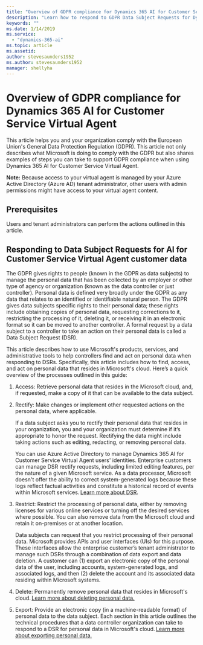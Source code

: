 ```yaml
---
title: "Overview of GDPR compliance for Dynamics 365 AI for Customer Service Virtual Agent"
description: "Learn how to respond​ to GDPR Data Subject Requests for Dynamics 365 AI for Customer Service Virtual Agent."
keywords: ""
ms.date: 1/14/2019
ms.service:
  - "dynamics-365-ai"
ms.topic: article
ms.assetid: 
author: stevesaunders1952
ms.author: stevesaunders1952
manager: shellyha
---
```


# Overview of GDPR compliance for Dynamics 365 AI for Customer Service Virtual Agent

This article helps you and your organization comply with the European Union's General Data Protection Regulation (GDPR). This article not only describes what Microsoft is doing to comply with the GDPR but also shares examples of steps you can take to support GDPR compliance when using Dynamics 365 AI for Customer Service Virtual Agent.

   **Note:**   Because access to your virtual agent is managed by your Azure Active Directory (Azure AD) tenant administrator, other users with admin permissions might have access to your virtual agent content.

## Prerequisites

Users and tenant administrators can perform the actions outlined in this article.

## Responding to Data Subject Requests for AI for Customer Service Virtual Agent customer data

The GDPR gives rights to people (known in the GDPR as data subjects) to manage the personal data that has been collected by an employer or other type of agency or organization (known as the data controller or just controller). Personal data is defined very broadly under the GDPR as any data that relates to an identified or identifiable natural person. The GDPR gives data subjects specific rights to their personal data; these rights include obtaining copies of personal data, requesting corrections to it, restricting the processing of it, deleting it, or receiving it in an electronic format so it can be moved to another controller. A formal request by a data subject to a controller to take an action on their personal data is called a Data Subject Request (DSR).

This article describes how to use Microsoft's products, services, and administrative tools to help controllers find and act on personal data when responding to DSRs. Specifically, this article includes how to find, access, and act on personal data that resides in Microsoft's cloud. Here’s a quick overview of the processes outlined in this guide:

<!--note from editor: In 2nd para of Step 3 below, is "customer" the same as the "you" in other steps in procedure?-->

1. Access: Retrieve personal data that resides in the Microsoft cloud, and, if requested, make a copy of it that can be available to the data subject.
2. Rectify: Make changes or implement other requested actions on the personal data, where applicable.

    If a data subject asks you to rectify their personal data that resides in your organization, you and your organization must determine if it’s appropriate to honor the request. Rectifying the data might include taking actions such as editing, redacting, or removing personal data.

    You can use Azure Active Directory to manage Dynamics 365 AI for Customer Service Virtual Agent users' identities. Enterprise customers can manage DSR rectify requests, including limited editing features, per the nature of a given Microsoft service. As a data processor, Microsoft doesn't offer the ability to correct system-generated logs because these logs reflect factual activities and constitute a historical record of events within Microsoft services. [Learn more about DSR](https://docs.microsoft.com/en-us/microsoft-365/compliance/gdpr-dsr-azure).
3. Restrict: Restrict the processing of personal data, either by removing licenses for various online services or turning off the desired services where possible. You can also remove data from the Microsoft cloud and retain it on-premises or at another location.

    Data subjects can request that you restrict processing of their personal data. Microsoft provides APIs and user interfaces (UIs) for this purpose. These interfaces allow the enterprise customer’s tenant administrator to manage such DSRs through a combination of data export and data deletion. A customer can (1) export an electronic copy of the personal data of the user, including accounts, system-generated logs, and associated logs, and then (2) delete the account and its associated data residing within Microsoft systems.

4. Delete: Permanently remove personal data that resides in Microsoft's cloud. [Learn more about deleting personal data.](gdpr-delete.md)
5. Export: Provide an electronic copy (in a machine-readable format) of personal data to the data subject. Each section in this article outlines the technical procedures that a data controller organization can take to respond to a DSR for personal data in Microsoft's cloud. [Learn more about exporting personal data.](gdpr-export.md)
